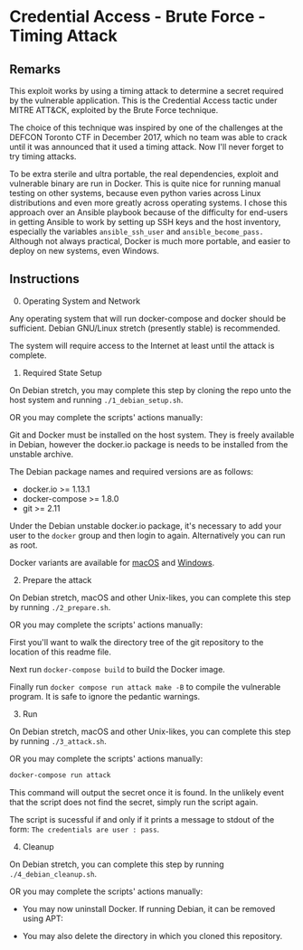 # Credential Access - Brute Force - Timing Attack

## Remarks

This exploit works by using a timing attack to determine a secret required by
the vulnerable application. This is the Credential Access tactic under MITRE
ATT&CK, exploited by the Brute Force technique.

The choice of this technique was inspired by one of the challenges
at the DEFCON Toronto CTF in December 2017, which no team was able to crack
until it was announced that it used a timing attack. Now I'll never forget to
try timing attacks.

To be extra sterile and ultra portable, the real dependencies, exploit and
vulnerable binary are run in Docker. This is quite nice for running manual
testing on other systems, because even python varies across Linux distributions
and even more greatly across operating systems. I chose this approach over an
Ansible playbook because of the difficulty for end-users in getting Ansible to
work by setting up SSH keys and the host inventory, especially the variables
`ansible_ssh_user` and `ansible_become_pass.` Although not always practical,
Docker is much more portable, and easier to deploy on new systems, even
Windows.

## Instructions

0. Operating System and Network

Any operating system that will run docker-compose and docker should be
sufficient. Debian GNU/Linux stretch (presently stable) is recommended.

The system will require access to the Internet at least until the attack is complete.

1. Required State Setup

On Debian stretch, you may complete this step by cloning the repo unto the host
system and running `./1_debian_setup.sh`.

OR you may complete the scripts' actions manually:

Git and Docker must be installed on the host system. They is freely
available in Debian, however the docker.io package is needs to be
installed from the unstable archive.

The Debian package names and required versions are as follows:
- docker.io >= 1.13.1
- docker-compose >= 1.8.0
- git >= 2.11

Under the Debian unstable docker.io package, it's necessary to add your user to the `docker` group and
then login to again. Alternatively you can run as root.

Docker variants are available for [macOS](https://www.docker.com/docker-mac) and
[Windows](https://www.docker.com/docker-windows).

2. Prepare the attack

On Debian stretch, macOS and other Unix-likes, you can complete this step by running `./2_prepare.sh`.

OR you may complete the scripts' actions manually:

First you'll want to walk the directory tree of the git repository to the location of this readme
file.

Next run `docker-compose build` to build the Docker image.

Finally run `docker compose run attack make -B` to compile
the vulnerable program. It is safe to ignore the pedantic
warnings.


3. Run

On Debian stretch, macOS and other Unix-likes, you can complete this step by
running `./3_attack.sh`.

OR you may complete the scripts' actions manually:

```bash
docker-compose run attack
```

This command will output the secret once it is found. In the unlikely event
that the script does not find the secret, simply run the script again.

The script is sucessful if and only if it prints a message to stdout of the
form: `The credentials are user : pass`.

4. Cleanup

On Debian stretch, you can complete this step by running `./4_debian_cleanup.sh`.

OR you may complete the scripts' actions manually:

- You may now uninstall Docker. If running Debian, it can be removed using APT:

- You may also delete the directory in which you cloned this repository.


